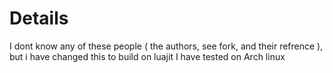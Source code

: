 Details
=======

I dont know any of these people ( the authors, see fork, and their refrence ), but i have changed this to build on luajit
I have tested on Arch linux
